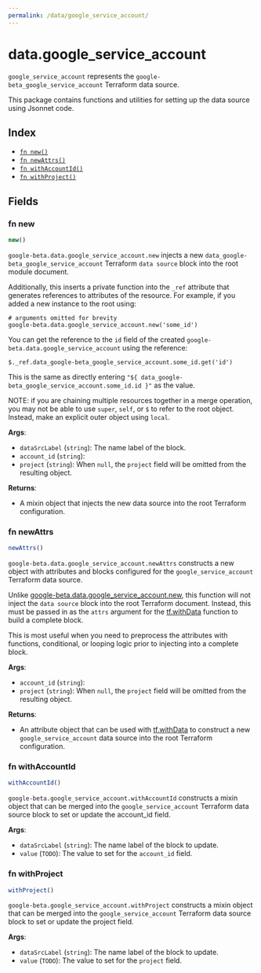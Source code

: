```yaml
---
permalink: /data/google_service_account/
---
```


# data.google_service_account

`google_service_account` represents the `google-beta_google_service_account` Terraform data source.



This package contains functions and utilities for setting up the data source using Jsonnet code.


## Index

* [`fn new()`](#fn-new)
* [`fn newAttrs()`](#fn-newattrs)
* [`fn withAccountId()`](#fn-withaccountid)
* [`fn withProject()`](#fn-withproject)

## Fields

### fn new

```ts
new()
```


`google-beta.data.google_service_account.new` injects a new `data_google-beta_google_service_account` Terraform `data source`
block into the root module document.

Additionally, this inserts a private function into the `_ref` attribute that generates references to attributes of the
resource. For example, if you added a new instance to the root using:

    # arguments omitted for brevity
    google-beta.data.google_service_account.new('some_id')

You can get the reference to the `id` field of the created `google-beta.data.google_service_account` using the reference:

    $._ref.data_google-beta_google_service_account.some_id.get('id')

This is the same as directly entering `"${ data_google-beta_google_service_account.some_id.id }"` as the value.

NOTE: if you are chaining multiple resources together in a merge operation, you may not be able to use `super`, `self`,
or `$` to refer to the root object. Instead, make an explicit outer object using `local`.

**Args**:
  - `dataSrcLabel` (`string`): The name label of the block.
  - `account_id` (`string`): 
  - `project` (`string`):  When `null`, the `project` field will be omitted from the resulting object.

**Returns**:
- A mixin object that injects the new data source into the root Terraform configuration.


### fn newAttrs

```ts
newAttrs()
```


`google-beta.data.google_service_account.newAttrs` constructs a new object with attributes and blocks configured for the `google_service_account`
Terraform data source.

Unlike [google-beta.data.google_service_account.new](#fn-googleserviceaccountnew), this function will not inject the `data source`
block into the root Terraform document. Instead, this must be passed in as the `attrs` argument for the
[tf.withData](https://github.com/tf-libsonnet/core/tree/main/docs#fn-withdata) function to build a complete block.

This is most useful when you need to preprocess the attributes with functions, conditional, or looping logic prior to
injecting into a complete block.

**Args**:
  - `account_id` (`string`): 
  - `project` (`string`):  When `null`, the `project` field will be omitted from the resulting object.

**Returns**:
  - An attribute object that can be used with [tf.withData](https://github.com/tf-libsonnet/core/tree/main/docs#fn-withdata) to construct a new `google_service_account` data source into the root Terraform configuration.


### fn withAccountId

```ts
withAccountId()
```

`google-beta.google_service_account.withAccountId` constructs a mixin object that can be merged into the `google_service_account`
Terraform data source block to set or update the account_id field.



**Args**:
  - `dataSrcLabel` (`string`): The name label of the block to update.
  - `value` (`TODO`): The value to set for the `account_id` field.


### fn withProject

```ts
withProject()
```

`google-beta.google_service_account.withProject` constructs a mixin object that can be merged into the `google_service_account`
Terraform data source block to set or update the project field.



**Args**:
  - `dataSrcLabel` (`string`): The name label of the block to update.
  - `value` (`TODO`): The value to set for the `project` field.
